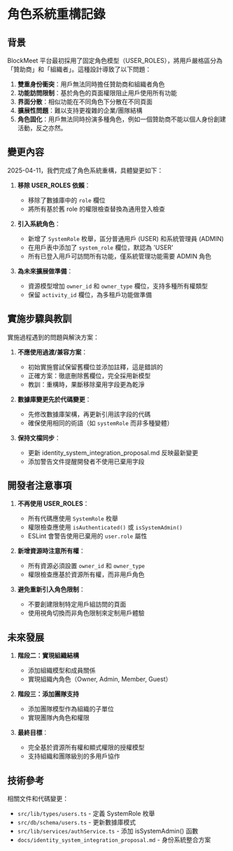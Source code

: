 # 角色系統重構記錄

## 背景

BlockMeet 平台最初採用了固定角色模型（USER_ROLES），將用戶嚴格區分為「贊助商」和「組織者」。這種設計導致了以下問題：

1. **雙重身份衝突**：用戶無法同時擔任贊助商和組織者角色
2. **功能訪問限制**：基於角色的頁面權限阻止用戶使用所有功能
3. **界面分散**：相似功能在不同角色下分散在不同頁面
4. **擴展性問題**：難以支持更複雜的企業/團隊結構
5. **角色固化**：用戶無法同時扮演多種角色，例如一個贊助商不能以個人身份創建活動，反之亦然。

## 變更內容

2025-04-11，我們完成了角色系統重構，具體變更如下：

1. **移除 USER_ROLES 依賴**：
   - 移除了數據庫中的 `role` 欄位
   - 將所有基於舊 role 的權限檢查替換為通用登入檢查

2. **引入系統角色**：
   - 新增了 `SystemRole` 枚舉，區分普通用戶 (USER) 和系統管理員 (ADMIN)
   - 在用戶表中添加了 `system_role` 欄位，默認為 'USER'
   - 所有已登入用戶可訪問所有功能，僅系統管理功能需要 ADMIN 角色

3. **為未來擴展做準備**：
   - 資源模型增加 `owner_id` 和 `owner_type` 欄位，支持多種所有權類型
   - 保留 `activity_id` 欄位，為多租戶功能做準備

## 實施步驟與教訓

實施過程遇到的問題與解決方案：

1. **不應使用過渡/兼容方案**：
   - 初始實施嘗試保留舊欄位並添加註釋，這是錯誤的
   - 正確方案：徹底刪除舊欄位，完全採用新模型
   - 教訓：重構時，果斷移除棄用字段更為乾淨

2. **數據庫變更先於代碼變更**：
   - 先修改數據庫架構，再更新引用該字段的代碼
   - 確保使用相同的術語（如 `systemRole` 而非多種變體）

3. **保持文檔同步**：
   - 更新 identity_system_integration_proposal.md 反映最新變更
   - 添加警告文件提醒開發者不使用已棄用字段

## 開發者注意事項

1. **不再使用 USER_ROLES**：
   - 所有代碼應使用 `SystemRole` 枚舉
   - 權限檢查應使用 `isAuthenticated()` 或 `isSystemAdmin()`
   - ESLint 會警告使用已棄用的 `user.role` 屬性

2. **新增資源時注意所有權**：
   - 所有資源必須設置 `owner_id` 和 `owner_type`
   - 權限檢查應基於資源所有權，而非用戶角色

3. **避免重新引入角色限制**：
   - 不要創建限制特定用戶組訪問的頁面
   - 使用視角切換而非角色限制來定制用戶體驗

## 未來發展

1. **階段二：實現組織結構**
   - 添加組織模型和成員關係
   - 實現組織內角色（Owner, Admin, Member, Guest）

2. **階段三：添加團隊支持**
   - 添加團隊模型作為組織的子單位
   - 實現團隊內角色和權限

3. **最終目標**：
   - 完全基於資源所有權和顯式權限的授權模型
   - 支持組織和團隊級別的多用戶協作

## 技術參考

相關文件和代碼變更：
- `src/lib/types/users.ts` - 定義 SystemRole 枚舉
- `src/db/schema/users.ts` - 更新數據庫模式
- `src/lib/services/authService.ts` - 添加 isSystemAdmin() 函數
- `docs/identity_system_integration_proposal.md` - 身份系統整合方案 